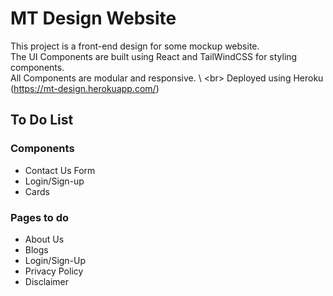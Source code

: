 # MT Design Website

This project is a front-end design for some mockup website. \
The UI Components are built using React and TailWindCSS for styling components. \
All Components are modular and responsive.  \ 
<br\>
Deployed using Heroku (https://mt-design.herokuapp.com/)


## To Do List

### Components 
- Contact Us Form
- Login/Sign-up 
- Cards 

### Pages to do
- About Us
- Blogs
- Login/Sign-Up
- Privacy Policy
- Disclaimer 





